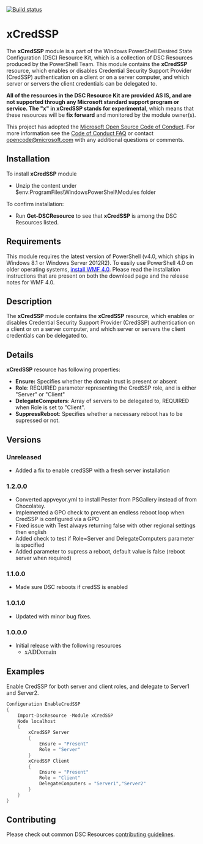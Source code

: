 [![Build status](https://ci.appveyor.com/api/projects/status/29y5yx2vxwjq60ic/branch/master?svg=true)](https://ci.appveyor.com/project/PowerShell/xcredssp/branch/master)

# xCredSSP


The **xCredSSP** module is a part of the Windows PowerShell Desired State Configuration (DSC) Resource Kit, which is a collection of DSC Resources produced by the PowerShell Team.
This module contains the **xCredSSP** resource, which enables or disables Credential Security Support Provider (CredSSP) authentication on a client or on a server computer, and which server or servers the client credentials can be delegated to.


**All of the resources in the DSC Resource Kit are provided AS IS, and are not supported through any Microsoft standard support program or service.
The "x" in xCredSSP stands for experimental**, which means that these resources will be **fix forward** and monitored by the module owner(s).

This project has adopted the [Microsoft Open Source Code of Conduct](https://opensource.microsoft.com/codeofconduct/).
For more information see the [Code of Conduct FAQ](https://opensource.microsoft.com/codeofconduct/faq/) or contact [opencode@microsoft.com](mailto:opencode@microsoft.com) with any additional questions or comments.

## Installation

To install **xCredSSP** module

*   Unzip the content under $env:ProgramFiles\WindowsPowerShell\Modules folder

To confirm installation:

*   Run **Get-DSCResource** to see that **xCredSSP** is among the DSC Resources listed.


## Requirements

This module requires the latest version of PowerShell (v4.0, which ships in Windows 8.1 or Windows Server 2012R2).
To easily use PowerShell 4.0 on older operating systems, [<span style="color:#0000ff">install WMF 4.0</span>](http://www.microsoft.com/en-us/download/details.aspx?id=40855).
Please read the installation instructions that are present on both the download page and the release notes for WMF 4.0.


## Description

The **xCredSSP** module contains the **xCredSSP** resource, which enables or disables Credential Security Support Provider (CredSSP) authentication on a client or on a server computer, and which server or servers the client credentials can be delegated to.


## Details

**xCredSSP** resource has following properties:

*   **Ensure:** Specifies whether the domain trust is present or absent 
*   **Role**: REQUIRED parameter representing the CredSSP role, and is either "Server" or "Client" 
*   **DelegateComputers**: Array of servers to be delegated to, REQUIRED when Role is set to "Client".
*   **SuppressReboot**: Specifies whether a necessary reboot has to be supressed or not.

## Versions

### Unreleased
* Added a fix to enable credSSP with a fresh server installation

### 1.2.0.0
* Converted appveyor.yml to install Pester from PSGallery instead of from Chocolatey.
* Implemented a GPO check to prevent an endless reboot loop when CredSSP is configured via a GPO
* Fixed issue with Test always returning false with other regional settings then english
* Added check to test if Role=Server and DelegateComputers parameter is specified
* Added parameter to supress a reboot, default value is false (reboot server when required)

### 1.1.0.0

*   Made sure DSC reboots if credSS is enabled

### 1.0.1.0

*   Updated with minor bug fixes.


### 1.0.0.0

*   Initial release with the following resources 
    *   <span style="font-family:Calibri; font-size:medium">xADDomain</span> 

## Examples

Enable CredSSP for both server and client roles, and delegate to Server1 and Server2.

```powershell
Configuration EnableCredSSP
{
    Import-DscResource -Module xCredSSP
    Node localhost
    {
        xCredSSP Server
        {
            Ensure = "Present"
            Role = "Server"
        }
        xCredSSP Client
        {
            Ensure = "Present"
            Role = "Client"
            DelegateComputers = "Server1","Server2"
        }
    }
} 
```

## Contributing
Please check out common DSC Resources [contributing guidelines](https://github.com/PowerShell/DscResource.Kit/blob/master/CONTRIBUTING.md).
